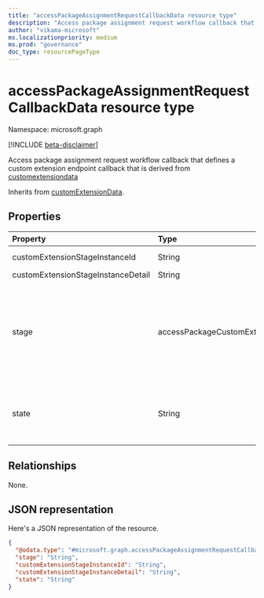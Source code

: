 ```yaml
---
title: "accessPackageAssignmentRequestCallbackData resource type"
description: "Access package assignment request workflow callback that defines a custom extension endpoint callback."
author: "vikama-microsoft"
ms.localizationpriority: medium
ms.prod: "governance"
doc_type: resourcePageType
---
```


# accessPackageAssignmentRequestCallbackData resource type

Namespace: microsoft.graph

[!INCLUDE [beta-disclaimer](../../includes/beta-disclaimer.md)]

Access package assignment request workflow callback that defines a custom extension endpoint callback that is derived from [customextensiondata](../resources/customextensiondata.md)


Inherits from [customExtensionData](../resources/customextensiondata.md).

## Properties
|Property|Type|Description|
|:---|:---|:---|
|customExtensionStageInstanceId|String|Unique identifier of the callout to the custom extension.|
|customExtensionStageInstanceDetail|String|Details for the callback.|
|stage|accessPackageCustomExtensionStage|Indicates the stage at which the custom callout extension is executed. The possible values are: `assignmentRequestCreated`, `assignmentRequestApproved`, `assignmentRequestGranted`, `assignmentRequestRemoved`, `assignmentFourteenDaysBeforeExpiration`, `assignmentOneDayBeforeExpiration`, `unknownFutureValue`.|
|state|String|Allow the extension to be able to deny or cancel the request submitted by the requestor. The supported values are `Denied` and `Canceled`. This property can only be set for an `assignmentRequestCreated` stage.|

## Relationships
None.

## JSON representation
Here's a JSON representation of the resource.
<!-- {
  "blockType": "resource",
  "@odata.type": "microsoft.graph.accessPackageAssignmentRequestCallbackData"
}
-->
``` json
{
  "@odata.type": "#microsoft.graph.accessPackageAssignmentRequestCallbackData",
  "stage": "String",
  "customExtensionStageInstanceId": "String",
  "customExtensionStageInstanceDetail": "String",
  "state": "String"
}
```

